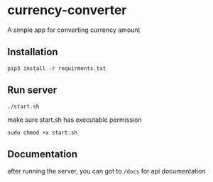 # currency-converter
A simple app for converting currency amount


## Installation
``` 
pip3 install -r requirments.txt
``` 

## Run server
```
./start.sh
```
make sure start.sh has executable permission
```
sudo chmod +x start.sh
```

## Documentation
 after running the server, you can got to ```/docs``` for api documentation
 

